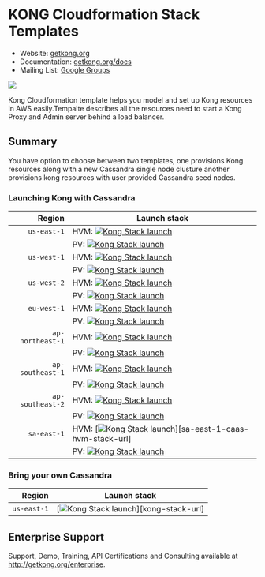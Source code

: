 # KONG Cloudformation Stack Templates

- Website: [getkong.org][kong-url]
- Documentation: [getkong.org/docs][kong-docs]
- Mailing List: [Google Groups][google-groups-url]

[![][kong-logo]][kong-url]



Kong Cloudformation template helps you model and set up Kong resources in AWS easily.Tempalte describes all the resources need to start a Kong Proxy and Admin server behind a load balancer.


## Summary

You have option to choose between two templates, one provisions Kong resources along with a new Cassandra single node clusture another provisions kong resources with user provided Cassandra seed nodes. 

### Launching Kong with Cassandra



| Region          | Launch stack                                                                           |
| ---------------:|----------------------------------------------------------------------------------------|
| `us-east-1`          | HVM: [![Kong Stack launch][kong-stack-badge]][us-east-1-caas-hvm-stack-url]       |
|				       | PV:  [![Kong Stack launch][kong-stack-badge]][us-east-1-caas-pv-stack-url]         |
| `us-west-1`          | HVM: [![Kong Stack launch][kong-stack-badge]][us-west-1-caas-hvm-stack-url]       |
|				       | PV:  [![Kong Stack launch][kong-stack-badge]][us-west-1-caas-pv-stack-url]         |
| `us-west-2`          | HVM: [![Kong Stack launch][kong-stack-badge]][us-west-2-caas-hvm-stack-url]       |
|				       | PV:  [![Kong Stack launch][kong-stack-badge]][us-west-2-caas-pv-stack-url]         |
| `eu-west-1`          | HVM: [![Kong Stack launch][kong-stack-badge]][eu-west-1-caas-hvm-stack-url]       |
|				       | PV:  [![Kong Stack launch][kong-stack-badge]][eu-west-1-caas-pv-stack-url]         |
| `ap-northeast-1`     | HVM: [![Kong Stack launch][kong-stack-badge]][ap-northeast-1-caas-hvm-stack-url]  |
|				       | PV:  [![Kong Stack launch][kong-stack-badge]][ap-northeast-1-caas-pv-stack-url]    |
| `ap-southeast-1`     | HVM: [![Kong Stack launch][kong-stack-badge]][ap-southeast-1-caas-hvm-stack-url]  |
|				       | PV:  [![Kong Stack launch][kong-stack-badge]][ap-southeast-1-caas-pv-stack-url]    |
| `ap-southeast-2`     | HVM: [![Kong Stack launch][kong-stack-badge]][ap-southeast-2-caas-hvm-stack-url]  |
|				       | PV:  [![Kong Stack launch][kong-stack-badge]][ap-southeast-2-caas-pv-stack-url]    |
| `sa-east-1`          | HVM: [![Kong Stack launch][kong-stack-badge]][sa-east-1-caas-hvm-stack-url]       |
|				       | PV:  [![Kong Stack launch][kong-stack-badge]][sa-east-1-caas-pv-stack-url]         |


### Bring your own Cassandra


| Region        | Launch stack                                                           |
| -------------:| -----------------------------------------------------------------------|
| `us-east-1`   | [![Kong Stack launch][kong-stack-badge]][kong-stack-url]               |

 
 
   







## Enterprise Support

Support, Demo, Training, API Certifications and Consulting available at http://getkong.org/enterprise.

[kong-url]: http://getkong.org/
[kong-docs]: http://getkong.org/docs/

[kong-logo]: http://i.imgur.com/4jyQQAZ.png
[kong-benefits]: http://cl.ly/image/1B3J3b3h1H1c/Image%202015-07-07%20at%206.57.25%20PM.png

[mashape-url]: https://www.mashape.com

[license-url]: https://github.com/Mashape/kong/blob/master/LICENSE
[license-badge]: https://img.shields.io/github/license/mashape/kong.svg

[gitter-url]: https://gitter.im/Mashape/kong
[gitter-badge]: https://img.shields.io/badge/Gitter-Join%20Chat-blue.svg

[google-groups-url]: https://groups.google.com/forum/#!forum/konglayer


[us-east-1-caas-hvm-stack-url]: https://console.aws.amazon.com/cloudformation/home?region=us-east-1#/stacks/new?stackName=kong-elb-cassandra&templateURL=https:%2F%2Fs3.amazonaws.com%2Fkong-cf-templates%2Fkong-elb-cassandra-hvm-v1.0.template

[us-west-1-caas-hvm-stack-url]: https://console.aws.amazon.com/cloudformation/home?region=us-west-1#/stacks/new?stackName=kong-elb-cassandra&templateURL=https:%2F%2Fs3.amazonaws.com%2Fkong-cf-templates%2Fkong-elb-cassandra-hvm-v1.0.template

[us-west-2-caas-hvm-stack-url]: https://console.aws.amazon.com/cloudformation/home?region=us-west-2#/stacks/new?stackName=kong-elb-cassandra&templateURL=https:%2F%2Fs3.amazonaws.com%2Fkong-cf-templates%2Fkong-elb-cassandra-hvm-v1.0.template

[eu-west-1-caas-hvm-stack-url]: https://console.aws.amazon.com/cloudformation/home?region=eu-west-1#/stacks/new?stackName=kong-elb-cassandra&templateURL=https:%2F%2Fs3.amazonaws.com%2Fkong-cf-templates%2Fkong-elb-cassandra-hvm-v1.0.template

[ap-northeast-1-caas-hvm-stack-url]: https://console.aws.amazon.com/cloudformation/home?region=ap-northeast-1#/stacks/new?stackName=kong-elb-cassandra&templateURL=https:%2F%2Fs3.amazonaws.com%2Fkong-cf-templates%2Fkong-elb-cassandra-hvm-v1.0.template

[ap-southeast-1-caas-hvm-stack-url]: https://console.aws.amazon.com/cloudformation/home?region=ap-southeast-1#/stacks/new?stackName=kong-elb-cassandra&templateURL=https:%2F%2Fs3.amazonaws.com%2Fkong-cf-templates%2Fkong-elb-cassandra-hvm-v1.0.template

[ap-southeast-2-caas-hvm-stack-url]: https://console.aws.amazon.com/cloudformation/home?region=ap-southeast-2#/stacks/new?stackName=kong-elb-cassandra&templateURL=https:%2F%2Fs3.amazonaws.com%2Fkong-cf-templates%2Fkong-elb-cassandra-hvm-v1.0.template


[sa-east-1-caas-pv-stack-url]: https://console.aws.amazon.com/cloudformation/home?region=sa-east-1#/stacks/new?stackName=kong-elb-cassandra&templateURL=https:%2F%2Fs3.amazonaws.com%2Fkong-cf-templates%2Fkong-elb-cassandra-pv-v1.0.template

[us-east-1-caas-pv-stack-url]: https://console.aws.amazon.com/cloudformation/home?region=us-east-1#/stacks/new?stackName=kong-elb-cassandra&templateURL=https:%2F%2Fs3.amazonaws.com%2Fkong-cf-templates%2Fkong-elb-cassandra-pv-v1.0.template

[us-west-1-caas-pv-stack-url]: https://console.aws.amazon.com/cloudformation/home?region=us-west-1#/stacks/new?stackName=kong-elb-cassandra&templateURL=https:%2F%2Fs3.amazonaws.com%2Fkong-cf-templates%2Fkong-elb-cassandra-pv-v1.0.template

[us-west-2-caas-pv-stack-url]: https://console.aws.amazon.com/cloudformation/home?region=us-west-2#/stacks/new?stackName=kong-elb-cassandra&templateURL=https:%2F%2Fs3.amazonaws.com%2Fkong-cf-templates%2Fkong-elb-cassandra-pv-v1.0.template

[eu-west-1-caas-pv-stack-url]: https://console.aws.amazon.com/cloudformation/home?region=eu-west-1#/stacks/new?stackName=kong-elb-cassandra&templateURL=https:%2F%2Fs3.amazonaws.com%2Fkong-cf-templates%2Fkong-elb-cassandra-pv-v1.0.template

[ap-northeast-1-caas-pv-stack-url]: https://console.aws.amazon.com/cloudformation/home?region=ap-northeast-1#/stacks/new?stackName=kong-elb-cassandra&templateURL=https:%2F%2Fs3.amazonaws.com%2Fkong-cf-templates%2Fkong-elb-cassandra-pv-v1.0.template

[ap-southeast-1-caas-pv-stack-url]: https://console.aws.amazon.com/cloudformation/home?region=ap-southeast-1#/stacks/new?stackName=kong-elb-cassandra&templateURL=https:%2F%2Fs3.amazonaws.com%2Fkong-cf-templates%2Fkong-elb-cassandra-pv-v1.0.template

[ap-southeast-2-caas-pv-stack-url]: https://console.aws.amazon.com/cloudformation/home?region=ap-southeast-2#/stacks/new?stackName=kong-elb-cassandra&templateURL=https:%2F%2Fs3.amazonaws.com%2Fkong-cf-templates%2Fkong-elb-cassandra-pv-v1.0.template


[sa-east-1-caas-pv-stack-url]: https://console.aws.amazon.com/cloudformation/home?region=sa-east-1#/stacks/new?stackName=kong-elb-cassandra&templateURL=https:%2F%2Fs3.amazonaws.com%2Fkong-cf-templates%2Fkong-elb-cassandra-pv-v1.0.template



[kong-stack-badge]: https://s3.amazonaws.com/cloudformation-examples/cloudformation-launch-stack.png


